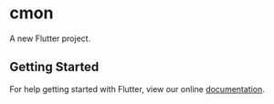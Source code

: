 # cmon

A new Flutter project.

## Getting Started

For help getting started with Flutter, view our online
[documentation](https://flutter.io/).
